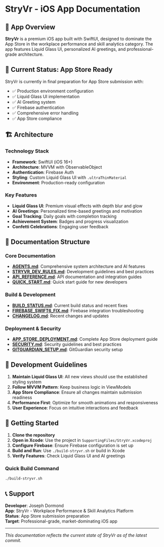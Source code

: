 # StryVr - iOS App Documentation

## 🚀 **App Overview**

**StryVr** is a premium iOS app built with SwiftUI, designed to dominate the App Store in the workplace performance and skill analytics category. The app features Liquid Glass UI, personalized AI greetings, and professional-grade architecture.

## 📱 **Current Status: App Store Ready**

StryVr is currently in final preparation for App Store submission with:
- ✅ Production environment configuration
- ✅ Liquid Glass UI implementation
- ✅ AI Greeting system
- ✅ Firebase authentication
- ✅ Comprehensive error handling
- ✅ App Store compliance

## 🏗️ **Architecture**

### **Technology Stack**
- **Framework**: SwiftUI (iOS 16+)
- **Architecture**: MVVM with ObservableObject
- **Authentication**: Firebase Auth
- **Styling**: Custom Liquid Glass UI with `.ultraThinMaterial`
- **Environment**: Production-ready configuration

### **Key Features**
- **Liquid Glass UI**: Premium visual effects with depth blur and glow
- **AI Greetings**: Personalized time-based greetings and motivation
- **Goal Tracking**: Daily goals with completion tracking
- **Achievement System**: Badges and progress visualization
- **Confetti Celebrations**: Engaging user feedback

## 📁 **Documentation Structure**

### **Core Documentation**
- **[AGENTS.md](./AGENTS.md)**: Comprehensive system architecture and AI features
- **[STRYVR_DEV_RULES.md](./STRYVR_DEV_RULES.md)**: Development guidelines and best practices
- **[API_REFERENCE.md](./API_REFERENCE.md)**: API documentation and integration guides
- **[QUICK_START.md](./QUICK_START.md)**: Quick start guide for new developers

### **Build & Development**
- **[BUILD_STATUS.md](./BUILD_STATUS.md)**: Current build status and recent fixes
- **[FIREBASE_SWIFT6_FIX.md](./FIREBASE_SWIFT6_FIX.md)**: Firebase integration troubleshooting
- **[CHANGELOG.md](./CHANGELOG.md)**: Recent changes and updates

### **Deployment & Security**
- **[APP_STORE_DEPLOYMENT.md](./APP_STORE_DEPLOYMENT.md)**: Complete App Store deployment guide
- **[SECURITY.md](./SECURITY.md)**: Security guidelines and best practices
- **[GITGUARDIAN_SETUP.md](./GITGUARDIAN_SETUP.md)**: GitGuardian security setup

## 🎯 **Development Guidelines**

1. **Maintain Liquid Glass UI**: All new views should use the established styling system
2. **Follow MVVM Pattern**: Keep business logic in ViewModels
3. **App Store Compliance**: Ensure all changes maintain submission readiness
4. **Performance First**: Optimize for smooth animations and responsiveness
5. **User Experience**: Focus on intuitive interactions and feedback

## 🚀 **Getting Started**

1. **Clone the repository**
2. **Open in Xcode**: Use the project in `SupportingFiles/StryVr.xcodeproj`
3. **Configure Firebase**: Ensure Firebase configuration is set up
4. **Build and Run**: Use `./build-stryvr.sh` or build in Xcode
5. **Verify Features**: Check Liquid Glass UI and AI greetings

### **Quick Build Command**
```bash
./build-stryvr.sh
```

## 📞 **Support**

**Developer**: Joseph Dormond  
**App**: StryVr - Workplace Performance & Skill Analytics Platform  
**Status**: App Store submission preparation  
**Target**: Professional-grade, market-dominating iOS app

---

*This documentation reflects the current state of StryVr as of the latest commit.*
